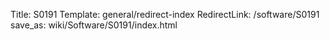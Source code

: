 Title: S0191
Template: general/redirect-index
RedirectLink: /software/S0191
save_as: wiki/Software/S0191/index.html